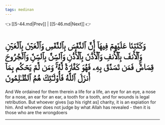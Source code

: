```yaml
---
tags: medinan
---
```


👈 [[5-44.md|Prev]] | [[5-46.md|Next]] 👉

# وَكَتَبۡنَا عَلَيۡهِمۡ فِيهَآ أَنَّ ٱلنَّفۡسَ بِٱلنَّفۡسِ وَٱلۡعَيۡنَ بِٱلۡعَيۡنِ وَٱلۡأَنفَ بِٱلۡأَنفِ وَٱلۡأُذُنَ بِٱلۡأُذُنِ وَٱلسِّنَّ بِٱلسِّنِّ وَٱلۡجُرُوحَ قِصَاصٞۚ فَمَن تَصَدَّقَ بِهِۦ فَهُوَ كَفَّارَةٞ لَّهُۥۚ وَمَن لَّمۡ يَحۡكُم بِمَآ أَنزَلَ ٱللَّهُ فَأُوْلَـٰٓئِكَ هُمُ ٱلظَّـٰلِمُونَ

And We ordained for them therein a life for a life, an eye for an eye, a nose for a nose, an ear for an ear, a tooth for a tooth, and for wounds is legal retribution. But whoever gives [up his right as] charity, it is an expiation for him. And whoever does not judge by what Allah has revealed - then it is those who are the wrongdoers

---

